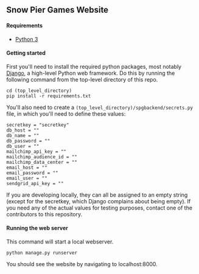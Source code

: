 ## Snow Pier Games Website

#### Requirements
* [Python 3](https://www.python.org/downloads/)

#### Getting started
First you'll need to install the required python packages, most notably [Django](https://www.djangoproject.com/), a high-level Python web framework.
Do this by running the following command from the top-level directory of this repo.
```
cd (top_level_directory)
pip install -r requirements.txt
```

You'll also need to create a `(top_level_directory)/spgbackend/secrets.py` file, in which you'll need to define these
values:
```
secretkey = "secretkey"
db_host = ""
db_name = ""
db_password = ""
db_user = ""
mailchimp_api_key = ""
mailchimp_audience_id = ""
mailchimp_data_center = ""
email_host = ""
email_password = ""
email_user = ""
sendgrid_api_key = ""
```
If you are developing locally, they can all be assigned to an empty string (except for the secretkey, which Django
complains about being empty). If you need any of the actual values for testing purposes, contact one of the contributors
to this repository.

#### Running the web server
This command will start a local webserver.
```
python manage.py runserver
```
You should see the website by navigating to localhost:8000.
